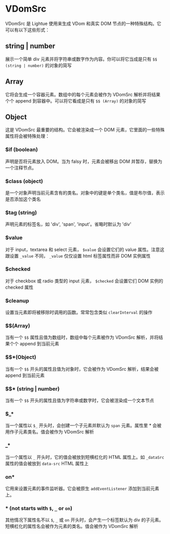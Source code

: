 # VDomSrc

VDomSrc 是 Lightue 使用来生成 VDom 和真实 DOM 节点的一种特殊结构。它可以有以下这些形式：

## string | number

展示一个简单 div 元素并将字符串或数字作为内容。你可以将它当成是只有 `$$ (string | number)` 的对象的简写

## Array

它将会生成一个容器元素。数组中的每个元素会被作为 VDomSrc 解析并将结果个个 append 到容器中。可以将它看成是只有 `$$ (Array)` 的对象的简写

## Object

这是 VDomSrc 最重要的结构。它会被渲染成一个 DOM 元素，它里面的一些特殊属性将会被特殊处理：

### $if (boolean)

声明是否将元素放入 DOM。当为 falsy 时，元素会被移出 DOM 并暂存，替换为一个注释节点。

### $class (object)

是一个对象声明当前元素含有的类名。对象中的键是单个类名，值是布尔值，表示是否添加这个类名

### $tag (string)

声明元素的标签名，如 'div', 'span', 'input'。省略时默认为 'div'

### $value

对于 input，textarea 和 select 元素， `$value` 会设置它们的 value 属性。注意这跟设置 `_value` 不同， `_value` 仅仅设置 html 标签属性而非 DOM 实例属性

### $checked

对于 checkbox 或 radio 类型的 input 元素， `$checked` 会设置它们 DOM 实例的 checked 属性

### $cleanup

设置当元素即将被移除时调用的函数。常常包含类似 `clearInterval` 的操作

### \$$(Array)

当有一个 `$$` 属性且值为数组时，数组中每个元素被作为 VDomSrc 解析，并将结果个个 append 到当前元素

### \$$\*(Object)

当有一个 `$$` 开头的属性且值为对象时，它会被作为 VDomSrc 解析，结果会被 append 到当前元素

### \$$\* (string | number)

当有一个 `$$` 开头的属性且值为字符串或数字时，它会被渲染成一个文本节点

### \$\_\*

当一个属性以 `$_` 开头时，会创建一个子元素并默认为 `span` 元素。属性里 \* 会被用作子元素类名。值会被作为 VDomSrc 解析

### \_\*

当一个属性以 `_` 开头时，它的值会被放到短横杠化的 HTML 属性上。如 `_dataSrc` 属性的值会被放到 `data-src` HTML 属性上

### on\*

它用来设置元素的事件监听器。它会被原生 `addEventListener` 添加到当前元素上。

### \* (not starts with `$`, `_` or `on`)

其他情况下属性名不以 `$`, `_` 或 `on` 开头时，会产生一个标签默认为 div 的子元素。短横杠化的属性名会被作为元素的类名。值会被作为 VDomSrc 解析

